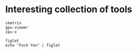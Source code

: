 # Interesting collection of tools

    cmatrix
    gpu-viewer
    cpu-x
    
    figlet
    echo "Fuck You" | figlet
